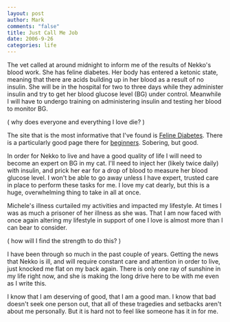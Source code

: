 ```yaml
--- 
layout: post
author: Mark
comments: "false"
title: Just Call Me Job
date: 2006-9-26
categories: life
---
```

The vet called at around midnight to inform me of the results of Nekko's blood work. She has feline diabetes. Her body has entered a ketonic state, meaning that there are acids building up in her blood as a result of no insulin. She will be in the hospital for two to three days while they administer insulin and try to get her blood glucose level (BG) under control. Meanwhile I will have to undergo training on administering insulin and testing her blood to monitor BG.

( why does everyone and everything I love die? )

The site that is the most informative that I've found is <a href="http://www.felinediabetes.com" title="Feline Diabetes">Feline Diabetes</a>. There is a particularly good page there for <a href="http://www.felinediabetes.com/dummies.htm" title="Diabetes in Cats for Beginners">beginners</a>. Sobering, but good.

In order for Nekko to live and have a good quality of life I will need to become an expert on BG in my cat. I'll need to inject her (likely twice daily) with insulin, and prick her ear for a drop of blood to measure her blood glucose level. I won't be able to go away unless I have expert, trusted care in place to perform these tasks for me. I love my cat dearly, but this is a huge, overwhelming thing to take in all at once.

Michele's illness curtailed my activities and impacted my lifestyle. At times I was as much a prisoner of her illness as she was. That I am now faced with once again altering my lifestyle in support of one I love is almost more than I can bear to consider.

( how will I find the strength to do this? )

I have been through so much in the past couple of years. Getting the news that Nekko is ill, and will require constant care and attention in order to live, just knocked me flat on my back again. There is only one ray of sunshine in my life right now, and she is making the long drive here to be with me even as I write this.

I know that I am deserving of good, that I am a good man. I know that bad doesn't seek one person out, that all of these tragedies and setbacks aren't about me personally. But it is hard not to feel like someone has it in for me.
